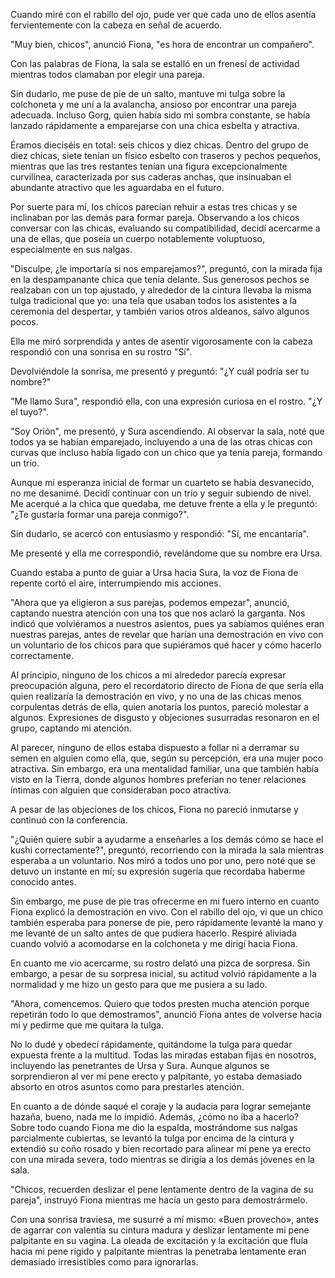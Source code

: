 
Cuando miré con el rabillo del ojo, pude ver que cada uno de ellos asentía fervientemente con la cabeza en señal de acuerdo.

"Muy bien, chicos", anunció Fiona, "es hora de encontrar un compañero".

Con las palabras de Fiona, la sala se estalló en un frenesí de actividad mientras todos clamaban por elegir una pareja.

Sin dudarlo, me puse de pie de un salto, mantuve mi tulga sobre la colchoneta y me uní a la avalancha, ansioso por encontrar una pareja adecuada. Incluso Gorg, quien había sido mi sombra constante, se había lanzado rápidamente a emparejarse con una chica esbelta y atractiva.

Éramos dieciséis en total: seis chicos y diez chicas. Dentro del grupo de diez chicas, siete tenían un físico esbelto con traseros y pechos pequeños, mientras que las tres restantes tenían una figura excepcionalmente curvilínea, caracterizada por sus caderas anchas, que insinuaban el abundante atractivo que les aguardaba en el futuro.

Por suerte para mí, los chicos parecían rehuir a estas tres chicas y se inclinaban por las demás para formar pareja. Observando a los chicos conversar con las chicas, evaluando su compatibilidad, decidí acercarme a una de ellas, que poseía un cuerpo notablemente voluptuoso, especialmente en sus nalgas.

"Disculpe, ¿le importaría si nos emparejamos?", preguntó, con la mirada fija en la despampanante chica que tenía delante. Sus generosos pechos se realzaban con un top ajustado, y alrededor de la cintura llevaba la misma tulga tradicional que yo: una tela que usaban todos los asistentes a la ceremonia del despertar, y también varios otros aldeanos, salvo algunos pocos.

Ella me miró sorprendida y antes de asentir vigorosamente con la cabeza respondió con una sonrisa en su rostro "Sí".

Devolviéndole la sonrisa, me presentó y preguntó: "¿Y cuál podría ser tu nombre?"

"Me llamo Sura", respondió ella, con una expresión curiosa en el rostro. "¿Y el tuyo?".

"Soy Orión", me presentó, y Sura ascendiendo. Al observar la sala, noté que todos ya se habían emparejado, incluyendo a una de las otras chicas con curvas que incluso había ligado con un chico que ya tenía pareja, formando un trío.

Aunque mi esperanza inicial de formar un cuarteto se había desvanecido, no me desanimé. Decidí continuar con un trío y seguir subiendo de nivel. Me acerqué a la chica que quedaba, me detuve frente a ella y le preguntó: "¿Te gustaría formar una pareja conmigo?".

Sin dudarlo, se acercó con entusiasmo y respondió: "Sí, me encantaría".

Me presenté y ella me correspondió, revelándome que su nombre era Ursa.

Cuando estaba a punto de guiar a Ursa hacia Sura, la voz de Fiona de repente cortó el aire, interrumpiendo mis acciones.

"Ahora que ya eligieron a sus parejas, podemos empezar", anunció, captando nuestra atención con una tos que nos aclaró la garganta. Nos indicó que volviéramos a nuestros asientos, pues ya sabíamos quiénes eran nuestras parejas, antes de revelar que harían una demostración en vivo con un voluntario de los chicos para que supiéramos qué hacer y cómo hacerlo correctamente.

Al principio, ninguno de los chicos a mi alrededor parecía expresar preocupación alguna, pero el recordatorio directo de Fiona de que sería ella quien realizaría la demostración en vivo, y no una de las chicas menos corpulentas detrás de ella, quien anotaría los puntos, pareció molestar a algunos. Expresiones de disgusto y objeciones susurradas resonaron en el grupo, captando mi atención.

Al parecer, ninguno de ellos estaba dispuesto a follar ni a derramar su semen en alguien como ella, que, según su percepción, era una mujer poco atractiva. Sin embargo, era una mentalidad familiar, una que también había visto en la Tierra, donde algunos hombres preferían no tener relaciones íntimas con alguien que consideraban poco atractiva.

A pesar de las objeciones de los chicos, Fiona no pareció inmutarse y continuó con la conferencia.

"¿Quién quiere subir a ayudarme a enseñarles a los demás cómo se hace el kushi correctamente?", preguntó, recorriendo con la mirada la sala mientras esperaba a un voluntario. Nos miró a todos uno por uno, pero noté que se detuvo un instante en mí; su expresión sugería que recordaba haberme conocido antes.

Sin embargo, me puse de pie tras ofrecerme en mi fuero interno en cuanto Fiona explicó la demostración en vivo. Con el rabillo del ojo, vi que un chico también esperaba para ponerse de pie, pero rápidamente levanté la mano y me levanté de un salto antes de que pudiera hacerlo. Respiré aliviada cuando volvió a acomodarse en la colchoneta y me dirigí hacia Fiona.

En cuanto me vio acercarme, su rostro delató una pizca de sorpresa. Sin embargo, a pesar de su sorpresa inicial, su actitud volvió rápidamente a la normalidad y me hizo un gesto para que me pusiera a su lado.

"Ahora, comencemos. Quiero que todos presten mucha atención porque repetirán todo lo que demostramos", anunció Fiona antes de volverse hacia mí y pedirme que me quitara la tulga.

No lo dudé y obedecí rápidamente, quitándome la tulga para quedar expuesta frente a la multitud. Todas las miradas estaban fijas en nosotros, incluyendo las penetrantes de Ursa y Sura. Aunque algunos se sorprendieron al ver mi pene erecto y palpitante, yo estaba demasiado absorto en otros asuntos como para prestarles atención.

En cuanto a de dónde saqué el coraje y la audacia para lograr semejante hazaña, bueno, nada me lo impidió. Además, ¿cómo no iba a hacerlo? Sobre todo cuando Fiona me dio la espalda, mostrándome sus nalgas parcialmente cubiertas, se levantó la tulga por encima de la cintura y extendió su coño rosado y bien recortado para alinear mi pene ya erecto con una mirada severa, todo mientras se dirigía a los demás jóvenes en la sala.

"Chicos, recuerden deslizar el pene lentamente dentro de la vagina de su pareja", instruyó Fiona mientras me hacía un gesto para demostrármelo.

Con una sonrisa traviesa, me susurré a mí mismo: «Buen provecho», antes de agarrar con valentía su cintura madura y deslizar lentamente mi pene palpitante en su vagina. La oleada de excitación y la excitación que fluía hacia mi pene rígido y palpitante mientras la penetraba lentamente eran demasiado irresistibles como para ignorarlas.
